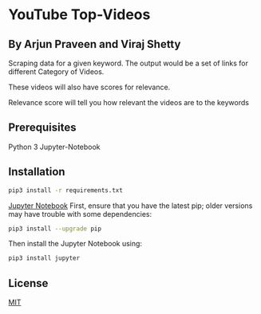 # YouTube Top-Videos

## By Arjun Praveen and Viraj Shetty

Scraping data for a given keyword. The output would be a set of links for different Category of Videos.

These videos will also have scores for relevance.

Relevance score will tell you how relevant the videos are to the keywords
## Prerequisites
Python 3
Jupyter-Notebook


## Installation
```bash
pip3 install -r requirements.txt
```

[Jupyter Notebook](https://jupyter.readthedocs.io/en/latest/index.html)
First, ensure that you have the latest pip; older versions may have trouble with some dependencies:
```bash
pip3 install --upgrade pip
```

Then install the Jupyter Notebook using:
```bash
pip3 install jupyter
```

## License
[MIT](https://choosealicense.com/licenses/mit/)
